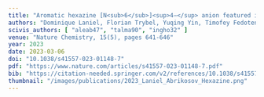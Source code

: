 ```yaml
---
title: "Aromatic hexazine [N<sub>6</sub>]<sup>4−</sup> anion featured in the complex structure of the high-pressure potassium nitrogen compound K<sub>9</sub>N<sub>56</sub>"
authors: "Dominique Laniel, Florian Trybel, Yuqing Yin, Timofey Fedotenko, Saiana Khandarkhaeva, Andrey Aslandukov, Georgios Aprilis, Alexei I Abrikosov, Talha Bin Masood, Carlotta Giacobbe, Eleanor Lawrence Bright, Konstantin Glazyrin, Michael Hanfland, Jonathan Wright, Ingrid Hotz, Igor A Abrikosov, Leonid Dubrovinsky, and Natalia Dubrovinskaia"
scivis_authors: [ "aleab47", "talma90", "ingho32" ]
venue: "Nature Chemistry, 15(5), pages 641-646"
year: 2023
date: 2023-03-06
doi: "10.1038/s41557-023-01148-7"
pdf: "https://www.nature.com/articles/s41557-023-01148-7.pdf"
bib: "https://citation-needed.springer.com/v2/references/10.1038/s41557-023-01148-7?format=bibtex&flavour=citation"
thumbnail: "/images/publications/2023_Laniel_Abrikosov_Hexazine.png"
---
```

